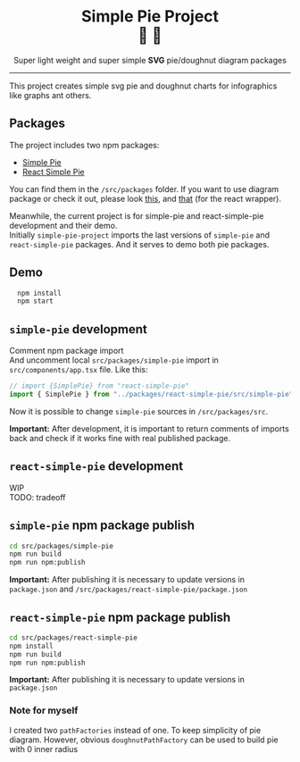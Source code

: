 <div align="center">
  <h1>Simple Pie Project<br/>🥧 🍩</h1>
  <p>Super light weight and super simple <strong>SVG</strong> pie/doughnut diagram packages</p>
</div>

<hr/>

This project creates simple svg pie and doughnut charts for infographics like graphs ant others.

## Packages

The project includes two npm packages:

* [Simple Pie](https://github.com/serjilyashenko/react-simple-pie/tree/master/src/packages/simple-pie)
* [React Simple Pie](https://github.com/serjilyashenko/react-simple-pie/tree/master/src/packages/react-simple-pie)

You can find them in the `/src/packages` folder. If you want to use diagram package or check it out, please look [this](https://github.com/serjilyashenko/react-simple-pie/tree/master/src/packages/simple-pie), and [that](https://github.com/serjilyashenko/react-simple-pie/tree/master/src/packages/react-simple-pie) (for the react wrapper).

Meanwhile, the current project is for simple-pie and react-simple-pie development and their demo.\
Initially `simple-pie-project` imports the last versions of `simple-pie` and `react-simple-pie` packages. And it serves to demo both pie packages.

## Demo

```bash
  npm install
  npm start
```

## `simple-pie` development

Comment npm package import\
And uncomment local `src/packages/simple-pie` import in `src/components/app.tsx` file. Like this:

```ts
// import {SimplePie} from "react-simple-pie"
import { SimplePie } from "../packages/react-simple-pie/src/simple-pie";
```

Now it is possible to change `simple-pie` sources in `/src/packages/src`.

**Important:** After development, it is important to return comments of imports back and check if it works fine with real published package.

## `react-simple-pie` development

WIP\
TODO: tradeoff

## `simple-pie` npm package publish

```bash
cd src/packages/simple-pie
npm run build
npm run npm:publish
```

**Important:** After publishing it is necessary to update versions in `package.json` and `/src/packages/react-simple-pie/package.json`

## `react-simple-pie` npm package publish

```bash
cd src/packages/react-simple-pie
npm install
npm run build
npm run npm:publish
```

**Important:** After publishing it is necessary to update versions in `package.json`

### Note for myself
I created two `pathFactories` instead of one. To keep simplicity of pie diagram.
However, obvious `doughnutPathFactory` can be used to build pie with 0 inner radius
